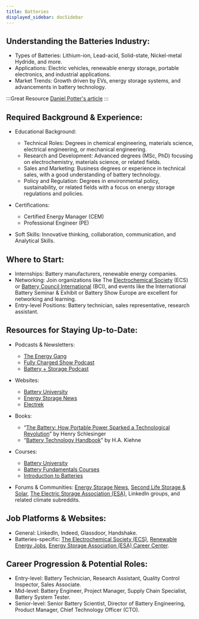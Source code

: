 ```yaml
---
title: Batteries
displayed_sidebar: docSidebar
---
```


## Understanding the Batteries Industry:

- Types of Batteries: Lithium-ion, Lead-acid, Solid-state, Nickel-metal Hydride, and more.
- Applications: Electric vehicles, renewable energy storage, portable electronics, and industrial applications.
- Market Trends: Growth driven by EVs, energy storage systems, and advancements in battery technology.

:::Great Resource
[Daniel Potter's article](https://blog.terra.do/couldnt-we-all-use-more-storage/)
:::

## Required Background & Experience:

- Educational Background:

  - Technical Roles: Degrees in chemical engineering, materials science, electrical engineering, or mechanical engineering.
  - Research and Development: Advanced degrees (MSc, PhD) focusing on electrochemistry, materials science, or related fields.
  - Sales and Marketing: Business degrees or experience in technical sales, with a good understanding of battery technology.
  - Policy and Regulation: Degrees in environmental policy, sustainability, or related fields with a focus on energy storage regulations and policies.

- Certifications:

  - Certified Energy Manager (CEM)
  - Professional Engineer (PE)

- Soft Skills: Innovative thinking, collaboration, communication, and Analytical Skills.


## Where to Start:

- Internships: Battery manufacturers, renewable energy companies.
- Networking: Join organizations like The [Electrochemical Society](https://www.electrochem.org/) (ECS) or [Battery Council International](https://batterycouncil.org/) (BCI), and events like the International Battery Seminar & Exhibit or Battery Show Europe are excellent for networking and learning.
- Entry-level Positions: Battery technician, sales representative, research assistant.


## Resources for Staying Up-to-Date:

- Podcasts & Newsletters:

  - [The Energy Gang](https://open.spotify.com/show/0GT5BuD33AiPnqOzQE7YAE)
  - [Fully Charged Show Podcast](https://fullycharged.show/podcasts/)
  - [Battery + Storage Podcast](https://podcasts.apple.com/us/podcast/battery-storage-podcast/id1561047978)

- Websites:

  - [Battery University](https://batteryuniversity.com/)
  - [Energy Storage News](https://www.energy-storage.news/)
  - [Electrek](https://electrek.co/)

- Books:

  - “[The Battery: How Portable Power Sparked a Technological Revolution](https://www.amazon.com/Battery-Portable-Sparked-Technological-Revolution/dp/0061442941)” by Henry Schlesinger
  - “[Battery Technology Handbook](https://www.amazon.com/Technology-Handbook-Electrical-Computer-Engineering/dp/0824742494)” by H.A. Kiehne

- Courses:

  - [Battery University](https://batteryuniversity.com/articles)
  - [Battery Fundamentals Courses](https://www.sae.org/learn/professional-development/sae-innoenergy-battery-academy/-battery-fundamentals)
  - [Introduction to Batteries](https://ieeexplore.ieee.org/courses/details/EDP351)

- Forums & Communities: [Energy Storage News](https://www.energy-storage.news/), [Second Life Storage & Solar](https://secondlifestorage.com/index.php), [The Electric Storage Association (ESA)](http://energystorageassociationarchive.org/), LinkedIn groups, and related climate subreddits.


## Job Platforms & Websites:

- General: LinkedIn, Indeed, Glassdoor, Handshake.
- Batteries-specific: [The Electrochemical Society (ECS)](https://jobs.electrochem.org/jobs/), [Renewable Energy Jobs](https://renewableenergyjobs.com/en-GB), [Energy Storage Association (ESA) Career Center](http://energystorageassociationarchive.org/about-esa/esa-careers/).


## Career Progression & Potential Roles:

- Entry-level: Battery Technician, Research Assistant, Quality Control Inspector, Sales Associate.
- Mid-level: Battery Engineer, Project Manager, Supply Chain Specialist, Battery System Tester.
- Senior-level: Senior Battery Scientist, Director of Battery Engineering, Product Manager, Chief Technology Officer (CTO).